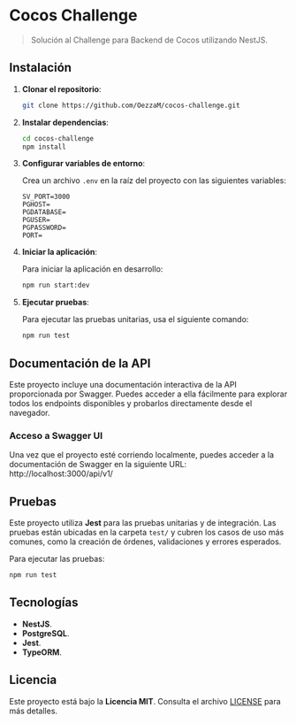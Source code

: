 
# Cocos Challenge

> Solución al Challenge para Backend de Cocos utilizando NestJS.

## Instalación

1. **Clonar el repositorio**:

   ```bash
   git clone https://github.com/OezzaM/cocos-challenge.git
   ```

2. **Instalar dependencias**:

   ```bash
   cd cocos-challenge
   npm install
   ```

3. **Configurar variables de entorno**:

   Crea un archivo `.env` en la raíz del proyecto con las siguientes variables:

   ```env
   SV_PORT=3000
   PGHOST=
   PGDATABASE=
   PGUSER=
   PGPASSWORD=
   PORT=
   ```

4. **Iniciar la aplicación**:

   Para iniciar la aplicación en desarrollo:

   ```bash
   npm run start:dev
   ```

5. **Ejecutar pruebas**:

   Para ejecutar las pruebas unitarias, usa el siguiente comando:

   ```bash
   npm run test
   ```

## Documentación de la API

Este proyecto incluye una documentación interactiva de la API proporcionada por Swagger. Puedes acceder a ella fácilmente para explorar todos los endpoints disponibles y probarlos directamente desde el navegador.

### Acceso a Swagger UI

Una vez que el proyecto esté corriendo localmente, puedes acceder a la documentación de Swagger en la siguiente URL: http://localhost:3000/api/v1/


## Pruebas

Este proyecto utiliza **Jest** para las pruebas unitarias y de integración. Las pruebas están ubicadas en la carpeta `test/` y cubren los casos de uso más comunes, como la creación de órdenes, validaciones y errores esperados.

Para ejecutar las pruebas:

```bash
npm run test
```

## Tecnologías

- **NestJS**.
- **PostgreSQL**.
- **Jest**.
- **TypeORM**.

## Licencia

Este proyecto está bajo la **Licencia MIT**. Consulta el archivo [LICENSE](./LICENSE) para más detalles.
